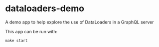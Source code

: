 # dataloaders-demo
A demo app to help explore the use of DataLoaders in a GraphQL server

This app can be run with:

```
make start
```